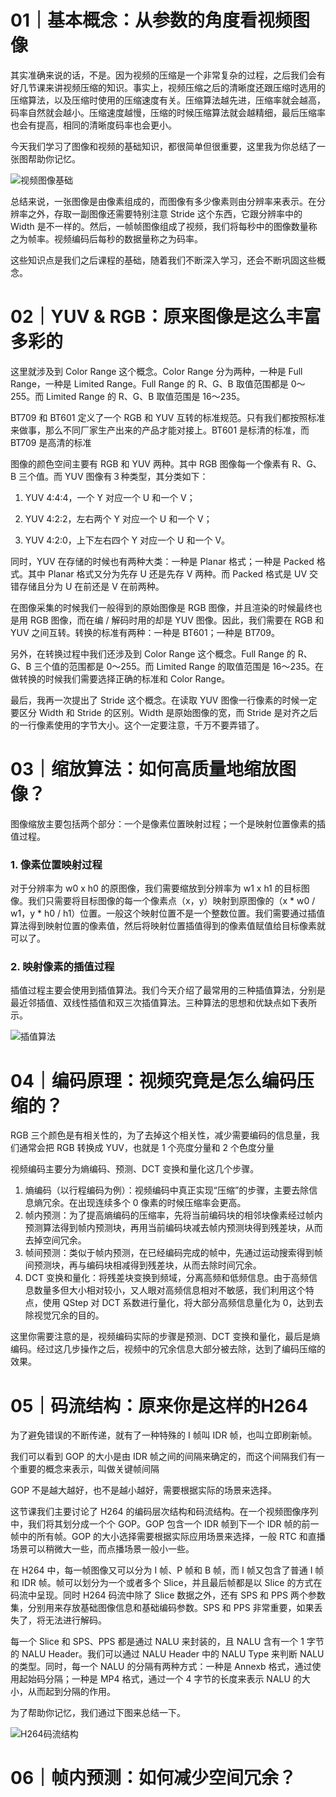 # 01｜基本概念：从参数的角度看视频图像

其实准确来说的话，不是。因为视频的压缩是一个非常复杂的过程，之后我们会有好几节课来讲视频压缩的知识。事实上，视频压缩之后的清晰度还跟压缩时选用的压缩算法，以及压缩时使用的压缩速度有关。压缩算法越先进，压缩率就会越高，码率自然就会越小。压缩速度越慢，压缩的时候压缩算法就会越精细，最后压缩率也会有提高，相同的清晰度码率也会更小。

今天我们学习了图像和视频的基础知识，都很简单但很重要，这里我为你总结了一张图帮助你记忆。

![视频图像基础](E:\github\tech-doc\极客时间笔记\视频图像基础.webp)

总结来说，一张图像是由像素组成的，而图像有多少像素则由分辨率来表示。在分辨率之外，存取一副图像还需要特别注意 Stride 这个东西，它跟分辨率中的 Width 是不一样的。然后，一帧帧图像组成了视频，我们将每秒中的图像数量称之为帧率。视频编码后每秒的数据量称之为码率。

这些知识点是我们之后课程的基础，随着我们不断深入学习，还会不断巩固这些概念。

# 02｜YUV & RGB：原来图像是这么丰富多彩的

这里就涉及到 Color Range 这个概念。Color Range 分为两种，一种是 Full Range，一种是 Limited Range。Full Range 的 R、G、B 取值范围都是 0～255。而 Limited Range 的 R、G、B 取值范围是 16～235。

BT709 和 BT601 定义了一个 RGB 和 YUV 互转的标准规范。只有我们都按照标准来做事，那么不同厂家生产出来的产品才能对接上。BT601 是标清的标准，而 BT709 是高清的标准

图像的颜色空间主要有 RGB 和 YUV 两种。其中 RGB 图像每一个像素有 R、G、B 三个值。而 YUV 图像有３种类型，其分类如下：

1. YUV 4:4:4，一个 Y 对应一个 U 和一个 V；

2. YUV 4:2:2，左右两个 Y 对应一个 U 和一个 V；

3. YUV 4:2:0，上下左右四个 Y 对应一个 U 和一个 V。

   

同时，YUV 在存储的时候也有两种大类：一种是 Planar 格式；一种是 Packed 格式。其中 Planar 格式又分为先存 U 还是先存 V 两种。而 Packed 格式是 UV 交错存储且分为 U 在前还是 V 在前两种。

在图像采集的时候我们一般得到的原始图像是 RGB 图像，并且渲染的时候最终也是用 RGB 图像，而在编 / 解码时用的却是 YUV 图像。因此，我们需要在 RGB 和 YUV 之间互转。转换的标准有两种：一种是 BT601；一种是 BT709。

另外，在转换过程中我们还涉及到 Color Range 这个概念。Full Range 的 R、G、B 三个值的范围都是 0～255。而 Limited Range 的取值范围是 16～235。在做转换的时候我们需要选择正确的标准和 Color Range。

最后，我再一次提出了 Stride 这个概念。在读取 YUV 图像一行像素的时候一定要区分 Width 和 Stride 的区别。Width 是原始图像的宽，而 Stride 是对齐之后的一行像素使用的字节大小。这个一定要注意，千万不要弄错了。

# 03｜缩放算法：如何高质量地缩放图像？

图像缩放主要包括两个部分：一个是像素位置映射过程；一个是映射位置像素的插值过程。

### 1. 像素位置映射过程

对于分辨率为 w0 x h0 的原图像，我们需要缩放到分辨率为 w1 x h1 的目标图像。我们只需要将目标图像的每一个像素点（x，y）映射到原图像的（x * w0 / w1，y * h0 / h1）位置。一般这个映射位置不是一个整数位置。我们需要通过插值算法得到映射位置的像素值，然后将映射位置插值得到的像素值赋值给目标像素就可以了。

### 2. 映射像素的插值过程

插值过程主要会使用到插值算法。我们今天介绍了最常用的三种插值算法，分别是最近邻插值、双线性插值和双三次插值算法。三种算法的思想和优缺点如下表所示。

![插值算法](E:\github\tech-doc\极客时间笔记\插值算法.webp)

# 04｜编码原理：视频究竟是怎么编码压缩的？

RGB 三个颜色是有相关性的，为了去掉这个相关性，减少需要编码的信息量，我们通常会把 RGB 转换成 YUV，也就是 1 个亮度分量和 2 个色度分量

视频编码主要分为熵编码、预测、DCT 变换和量化这几个步骤。

1. 熵编码（以行程编码为例）：视频编码中真正实现“压缩”的步骤，主要去除信息熵冗余。在出现连续多个 0 像素的时候压缩率会更高。
2. 帧内预测：为了提高熵编码的压缩率，先将当前编码块的相邻块像素经过帧内预测算法得到帧内预测块，再用当前编码块减去帧内预测块得到残差块，从而去掉空间冗余。
3. 帧间预测：类似于帧内预测，在已经编码完成的帧中，先通过运动搜索得到帧间预测块，再与编码块相减得到残差块，从而去除时间冗余。
4. DCT 变换和量化：将残差块变换到频域，分离高频和低频信息。由于高频信息数量多但大小相对较小，又人眼对高频信息相对不敏感，我们利用这个特点，使用 QStep 对 DCT 系数进行量化，将大部分高频信息量化为 0，达到去除视觉冗余的目的。

这里你需要注意的是，视频编码实际的步骤是预测、DCT 变换和量化，最后是熵编码。经过这几步操作之后，视频中的冗余信息大部分被去除，达到了编码压缩的效果。

# 05｜码流结构：原来你是这样的H264

为了避免错误的不断传递，就有了一种特殊的 I 帧叫 IDR 帧，也叫立即刷新帧。

我们可以看到 GOP 的大小是由 IDR 帧之间的间隔来确定的，而这个间隔我们有一个重要的概念来表示，叫做关键帧间隔

GOP 不是越大越好，也不是越小越好，需要根据实际的场景来选择。

这节课我们主要讨论了 H264 的编码层次结构和码流结构。在一个视频图像序列中，我们将其划分成一个个 GOP。GOP 包含一个 IDR 帧到下一个 IDR 帧的前一帧中的所有帧。GOP 的大小选择需要根据实际应用场景来选择，一般 RTC 和直播场景可以稍微大一些，而点播场景一般小一些。

在 H264 中，每一帧图像又可以分为 I 帧、P 帧和 B 帧，而 I 帧又包含了普通 I 帧和 IDR 帧。帧可以划分为一个或者多个 Slice，并且最后帧都是以 Slice 的方式在码流中呈现。同时 H264 码流中除了 Slice 数据之外，还有 SPS 和 PPS 两个参数集，分别用来存放基础图像信息和基础编码参数。SPS 和 PPS 非常重要，如果丢失了，将无法进行解码。

每一个 Slice 和 SPS、PPS 都是通过 NALU 来封装的，且 NALU 含有一个 1 字节的 NALU Header。我们可以通过 NALU Header 中的 NALU Type 来判断 NALU 的类型。同时，每一个 NALU 的分隔有两种方式：一种是 Annexb 格式，通过使用起始码分隔；一种是 MP4 格式，通过一个 4 字节的长度来表示 NALU 的大小，从而起到分隔的作用。

为了帮助你记忆，我们通过下图来总结一下。

![H264码流结构](E:\github\tech-doc\极客时间笔记\H264码流结构.webp)

# 06｜帧内预测：如何减少空间冗余？

